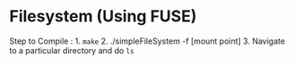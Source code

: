 Filesystem (Using FUSE)
=======================================

Step to Compile :
	1. `make`
	2. ./simpleFileSystem -f [mount point]
	3. Navigate to a particular directory and do `ls`

